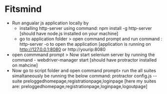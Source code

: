 # Fitsmind

- Run angualar js application locally by 
    - installing http-server using command: npm install -g http-server [should have node.js installed on your machine]
    - go to application folder > open command prompt and run command : http-server -o to open the application [application is running on   http://127.0.0.1:8080 or http://yourip:8080
- open commmand prompt > Now start selenium server by running the command - webdriver-manager start [should have protractor installed on mahcine]
- Now go to script folder and open command prompt> run the all suites simaltaneously be running the below command:
protractor config.js --suite preloggedhomepage,registrationpage,loginpage [here my suites are: preloggedhomepage,registrationpage,loginpage,logoutpage]
